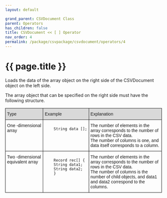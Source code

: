 ```yaml
---
layout: default

grand_parent: CSVDocument Class
parent: Operators
has_children: false
title: CSVDocument << [ ] Operator
nav_order: 4
permalink: /package/csvpackage/csvdocument/operators/4
---
```

# {{ page.title }}

Loads the data of the array object on the right side of the CSVDocument object on the left side.

The array object that can be specified on the right side must have the following structure.

<style type="text/css">
.tg  {border-collapse:collapse;border-spacing:0;}
.tg td{border-color:black;border-style:solid;border-width:1px;font-family:Arial, sans-serif;font-size:14px;
  overflow:hidden;padding:10px 5px;word-break:normal;}
.tg th{border-color:black;border-style:solid;border-width:1px;font-family:Arial, sans-serif;font-size:14px;
  font-weight:normal;overflow:hidden;padding:10px 5px;word-break:normal;}
.tg .tg-xt05{background-color:#D9D9D9;text-align:left;vertical-align:top}
.tg .tg-0lax{text-align:left;vertical-align:top}
</style>
<table class="tg">
<thead>
  <tr>
    <th class="tg-xt05">Type</th>
    <th class="tg-xt05">Example</th>
    <th class="tg-xt05">Explanation</th>
  </tr>
</thead>
<tbody>
  <tr>
    <td class="tg-0lax">One -dimensional array<br> </td>
    <td class="tg-0lax"><code><pre>
    String data [];
    </pre></code></td>
    <td class="tg-0lax">The number of elements in the array corresponds to the number of rows in the CSV data.<br>The number of columns is one, and data itself corresponds to a column.</td>
  </tr>
  <tr>
    <td class="tg-0lax">Two -dimensional equivalent array</td>
    <td class="tg-0lax"><code><pre>
    Record rec[] {
    String data1;
    String data2;
    }
    </pre></code></td>
    <td class="tg-0lax">The number of elements in the array corresponds to the number of rows in the CSV data.<br>The number of columns is the number of child objects, and data1 and data2 correspond to the columns.<br> </td>
  </tr>
</tbody>
</table>